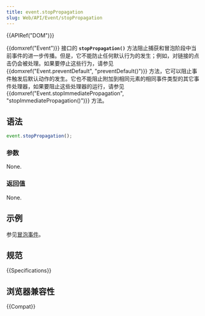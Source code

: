 ```yaml
---
title: event.stopPropagation
slug: Web/API/Event/stopPropagation
---
```


{{APIRef("DOM")}}

{{domxref("Event")}} 接口的 **`stopPropagation()`** 方法阻止捕获和冒泡阶段中当前事件的进一步传播。但是，它不能防止任何默认行为的发生；例如，对链接的点击仍会被处理。如果要停止这些行为，请参见 {{domxref("Event.preventDefault", "preventDefault()")}} 方法，它可以阻止事件触发后默认动作的发生。它也不能阻止附加到相同元素的相同事件类型的其它事件处理器，如果要阻止这些处理器的运行，请参见 {{domxref("Event.stopImmediatePropagation", "stopImmediatePropagation()")}} 方法。

## 语法

```js
event.stopPropagation();
```

### 参数

None.

### 返回值

None.

## 示例

参见[冒泡事件](/zh-CN/docs/Web/API/Document_Object_Model/Examples#example_5_event_propagation)。

## 规范

{{Specifications}}

## 浏览器兼容性

{{Compat}}
